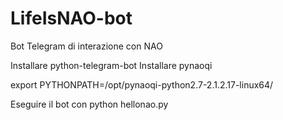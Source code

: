 # LifeIsNAO-bot
Bot Telegram di interazione con NAO

Installare python-telegram-bot
Installare pynaoqi

export PYTHONPATH=/opt/pynaoqi-python2.7-2.1.2.17-linux64/

Eseguire il bot con python hellonao.py
